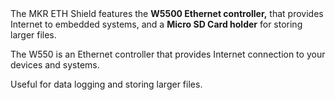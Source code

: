 <FeatureDescription>
The MKR ETH Shield features the <b>W5500 Ethernet controller,</b> that provides Internet to embedded systems, and a <b>Micro SD Card holder</b> for storing larger files.

</FeatureDescription>


<FeatureList>

<Feature title="Ethernet Connection" image="communication">

The W550 is an Ethernet controller that provides Internet connection to your devices and systems.
<FeatureWrapper>
  <FeatureLink variant="primary" title="Documentation" url="/tutorials/mkr-eth-shield/mkr-eth-shield-webserver"/>
  <FeatureLink variant="secondary" title="Library" url="https://www.arduino.cc/reference/en/libraries/ethernet/"/>
</FeatureWrapper>
</Feature>

<Feature title="Micro SD card slot" image="file-icon">

Useful for data logging and storing larger files.

</Feature>

</FeatureList>